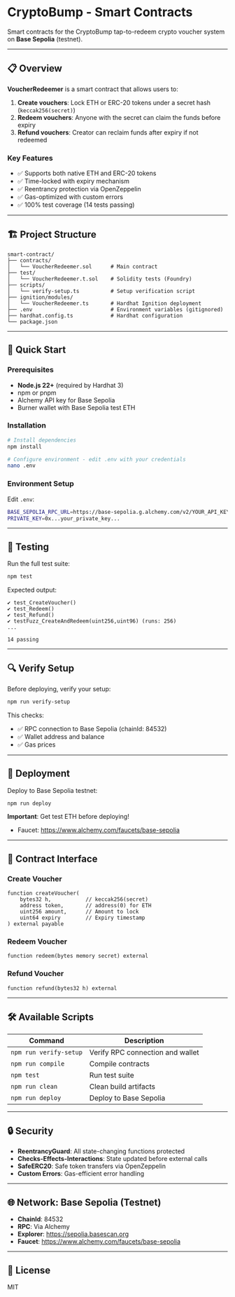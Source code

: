 # CryptoBump - Smart Contracts

Smart contracts for the CryptoBump tap-to-redeem crypto voucher system on **Base Sepolia** (testnet).

---

## 📋 Overview

**VoucherRedeemer** is a smart contract that allows users to:
1. **Create vouchers**: Lock ETH or ERC-20 tokens under a secret hash (`keccak256(secret)`)
2. **Redeem vouchers**: Anyone with the secret can claim the funds before expiry
3. **Refund vouchers**: Creator can reclaim funds after expiry if not redeemed

### Key Features
- ✅ Supports both native ETH and ERC-20 tokens
- ✅ Time-locked with expiry mechanism
- ✅ Reentrancy protection via OpenZeppelin
- ✅ Gas-optimized with custom errors
- ✅ 100% test coverage (14 tests passing)

---

## 🏗️ Project Structure

```
smart-contract/
├── contracts/
│   └── VoucherRedeemer.sol      # Main contract
├── test/
│   └── VoucherRedeemer.t.sol    # Solidity tests (Foundry)
├── scripts/
│   └── verify-setup.ts          # Setup verification script
├── ignition/modules/
│   └── VoucherRedeemer.ts       # Hardhat Ignition deployment
├── .env                         # Environment variables (gitignored)
├── hardhat.config.ts            # Hardhat configuration
└── package.json
```

---

## 🚀 Quick Start

### Prerequisites
- **Node.js 22+** (required by Hardhat 3)
- npm or pnpm
- Alchemy API key for Base Sepolia
- Burner wallet with Base Sepolia test ETH

### Installation

```bash
# Install dependencies
npm install

# Configure environment - edit .env with your credentials
nano .env
```

### Environment Setup

Edit `.env`:
```bash
BASE_SEPOLIA_RPC_URL=https://base-sepolia.g.alchemy.com/v2/YOUR_API_KEY
PRIVATE_KEY=0x...your_private_key...
```

---

## 🧪 Testing

Run the full test suite:

```bash
npm test
```

Expected output:
```
✔ test_CreateVoucher()
✔ test_Redeem()
✔ test_Refund()
✔ testFuzz_CreateAndRedeem(uint256,uint96) (runs: 256)
...

14 passing
```

---

## 🔍 Verify Setup

Before deploying, verify your setup:

```bash
npm run verify-setup
```

This checks:
- ✅ RPC connection to Base Sepolia (chainId: 84532)
- ✅ Wallet address and balance
- ✅ Gas prices

---

## 🚀 Deployment

Deploy to Base Sepolia testnet:

```bash
npm run deploy
```

**Important**: Get test ETH before deploying!
- Faucet: https://www.alchemy.com/faucets/base-sepolia

---

## 📝 Contract Interface

### Create Voucher

```solidity
function createVoucher(
    bytes32 h,           // keccak256(secret)
    address token,       // address(0) for ETH
    uint256 amount,      // Amount to lock
    uint64 expiry        // Expiry timestamp
) external payable
```

### Redeem Voucher

```solidity
function redeem(bytes memory secret) external
```

### Refund Voucher

```solidity
function refund(bytes32 h) external
```

---

## 🛠️ Available Scripts

| Command | Description |
|---------|-------------|
| `npm run verify-setup` | Verify RPC connection and wallet |
| `npm run compile` | Compile contracts |
| `npm test` | Run test suite |
| `npm run clean` | Clean build artifacts |
| `npm run deploy` | Deploy to Base Sepolia |

---

## 🔒 Security

- **ReentrancyGuard**: All state-changing functions protected
- **Checks-Effects-Interactions**: State updated before external calls
- **SafeERC20**: Safe token transfers via OpenZeppelin
- **Custom Errors**: Gas-efficient error handling

---

## 🌐 Network: Base Sepolia (Testnet)

- **ChainId**: 84532
- **RPC**: Via Alchemy
- **Explorer**: https://sepolia.basescan.org
- **Faucet**: https://www.alchemy.com/faucets/base-sepolia

---

## 📄 License

MIT

